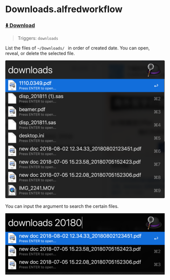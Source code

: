 

# Downloads.alfredworkflow

### [⬇️ Download](https://github.com/yankai1996/Alfred-Workflows/raw/master/Downloads/Downloads.alfredworkflow)

> Triggers: `downloads`

List the files of `~/Downloads/ ` in order of created date. You can open, reveal, or delete the selected file. 

<img src="https://raw.githubusercontent.com/yankai1996/Alfred-Workflows/master/img/downloads01.png" alt="downloads01.png" width="590">



You can input the argument to search the certain files.

<img src="https://raw.githubusercontent.com/yankai1996/Alfred-Workflows/master/img/downloads02.png" alt="downloads02.png" width="590">